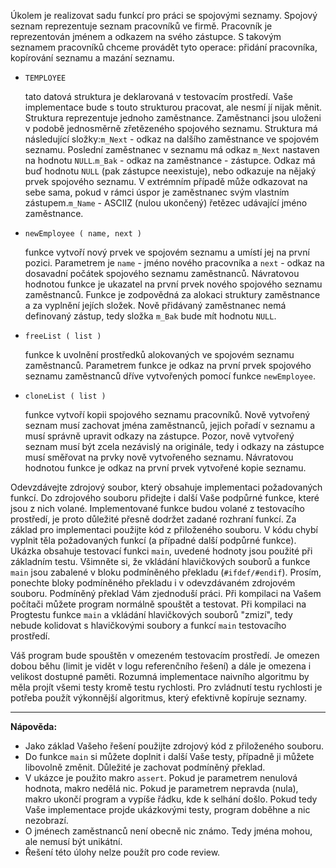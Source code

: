 Úkolem je realizovat sadu funkcí pro práci se spojovými seznamy. Spojový seznam reprezentuje seznam pracovníků ve firmě. Pracovník je reprezentován jménem a odkazem na svého zástupce. S takovým seznamem pracovníků chceme provádět tyto operace: přidání pracovníka, kopírování seznamu a mazání seznamu.

- `TEMPLOYEE`

  tato datová struktura je deklarovaná v testovacím prostředí. Vaše implementace bude s touto strukturou pracovat, ale nesmí jí nijak měnit. Struktura reprezentuje jednoho zaměstnance. Zaměstnanci jsou uloženi v podobě jednosměrně zřetězeného spojového seznamu. Struktura má následující složky:`m_Next` - odkaz na dalšího zaměstnance ve spojovém seznamu. Poslední zaměstnanec v seznamu má odkaz `m_Next` nastaven na hodnotu `NULL`.`m_Bak` - odkaz na zaměstnance - zástupce. Odkaz má buď hodnotu `NULL` (pak zástupce neexistuje), nebo odkazuje na nějaký prvek spojového seznamu. V extrémním případě může odkazovat na sebe sama, pokud v rámci úspor je zaměstnanec svým vlastním zástupem.`m_Name` - ASCIIZ (nulou ukončený) řetězec udávající jméno zaměstnance.

  

- `newEmployee ( name, next )`

  funkce vytvoří nový prvek ve spojovém seznamu a umístí jej na první pozici. Parametrem je `name` - jméno nového pracovníka a `next` - odkaz na dosavadní počátek spojového seznamu zaměstnanců. Návratovou hodnotou funkce je ukazatel na první prvek nového spojového seznamu zaměstnanců. Funkce je zodpovědná za alokaci struktury zaměstnance a za vyplnění jejích složek. Nově přidávaný zaměstnanec nemá definovaný zástup, tedy složka `m_Bak` bude mít hodnotu `NULL`.

- `freeList ( list )`

  funkce k uvolnění prostředků alokovaných ve spojovém seznamu zaměstnanců. Parametrem funkce je odkaz na první prvek spojového seznamu zaměstnanců dříve vytvořených pomocí funkce `newEmployee`.

- `cloneList ( list )`

  funkce vytvoří kopii spojového seznamu pracovníků. Nově vytvořený seznam musí zachovat jména zaměstnanců, jejich pořadí v seznamu a musí správně upravit odkazy na zástupce. Pozor, nově vytvořený seznam musí být zcela nezávislý na originále, tedy i odkazy na zástupce musí směřovat na prvky nově vytvořeného seznamu. Návratovou hodnotou funkce je odkaz na první prvek vytvořené kopie seznamu.

Odevzdávejte zdrojový soubor, který obsahuje implementaci požadovaných funkcí. Do zdrojového souboru přidejte i další Vaše podpůrné funkce, které jsou z nich volané. Implementované funkce budou volané z testovacího prostředí, je proto důležité přesně dodržet zadané rozhraní funkcí. Za základ pro implementaci použijte kód z přiloženého souboru. V kódu chybí vyplnit těla požadovaných funkcí (a případné další podpůrné funkce). Ukázka obsahuje testovací funkci `main`, uvedené hodnoty jsou použité při základním testu. Všimněte si, že vkládání hlavičkových souborů a funkce `main` jsou zabalené v bloku podmíněného překladu (`#ifdef/#endif`). Prosím, ponechte bloky podmíněného překladu i v odevzdávaném zdrojovém souboru. Podmíněný překlad Vám zjednoduší práci. Při kompilaci na Vašem počítači můžete program normálně spouštět a testovat. Při kompilaci na Progtestu funkce `main` a vkládání hlavičkových souborů "zmizí", tedy nebude kolidovat s hlavičkovými soubory a funkcí `main` testovacího prostředí.

Váš program bude spouštěn v omezeném testovacím prostředí. Je omezen dobou běhu (limit je vidět v logu referenčního řešení) a dále je omezena i velikost dostupné paměti. Rozumná implementace naivního algoritmu by měla projít všemi testy kromě testu rychlosti. Pro zvládnutí testu rychlosti je potřeba použít výkonnější algoritmus, který efektivně kopíruje seznamy.

------

**Nápověda:**

- Jako základ Vašeho řešení použijte zdrojový kód z přiloženého souboru.
- Do funkce `main` si můžete doplnit i další Vaše testy, případně ji můžete libovolně změnit. Důležité je zachovat podmíněný překlad.
- V ukázce je použito makro `assert`. Pokud je parametrem nenulová hodnota, makro nedělá nic. Pokud je parametrem nepravda (nula), makro ukončí program a vypíše řádku, kde k selhání došlo. Pokud tedy Vaše implementace projde ukázkovými testy, program doběhne a nic nezobrazí.
- O jménech zaměstnanců není obecně nic známo. Tedy jména mohou, ale nemusí být unikátní.
- Řešení této úlohy nelze použít pro code review.